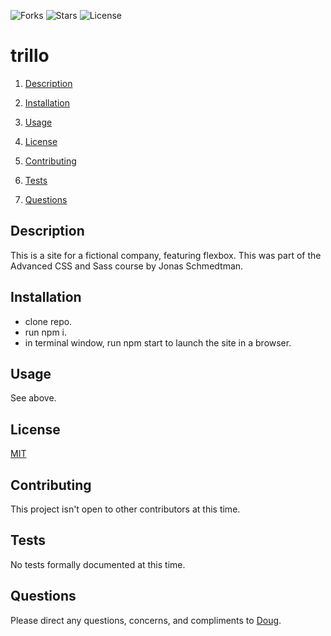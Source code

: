 ![Forks](https://img.shields.io/github/forks/AllAroundD/trillo) ![Stars](https://img.shields.io/github/stars/AllAroundD/trillo) ![License](https://img.shields.io/github/license/AllAroundD/trillo)

# trillo

1. [Description](#toc-desc)

2. [Installation](#toc-install)

3. [Usage](#toc-usage)

4. [License](#toc-license)

5. [Contributing](#toc-contrib)

6. [Tests](#toc-tests)

7. [Questions](#toc-contact)

<a id='toc-desc'></a>

## Description

This is a site for a fictional company, featuring flexbox. This was part of the Advanced CSS and Sass course by Jonas Schmedtman.

<a id='toc-install'></a>

## Installation

- clone repo.
- run npm i.
- in terminal window, run npm start to launch the site in a browser.

<a id='toc-usage'></a>

## Usage

See above.

<a id='toc-license'></a>

## License

[MIT](LICENSE)

<a id='toc-contrib'></a>

## Contributing

This project isn't open to other contributors at this time.

<a id='toc-tests'></a>

## Tests

No tests formally documented at this time.

<a id='toc-contact'></a>

## Questions

Please direct any questions, concerns, and compliments to [Doug](https://github.com/AllAroundD/).

